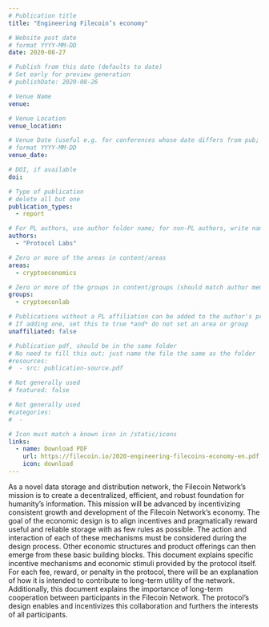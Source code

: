 ```yaml
---
# Publication title
title: "Engineering Filecoin’s economy"

# Website post date
# format YYYY-MM-DD
date: 2020-08-27

# Publish from this date (defaults to date)
# Set early for preview generation
# publishDate: 2020-08-26

# Venue Name
venue:

# Venue Location
venue_location:

# Venue Date (useful e.g. for conferences whose date differs from pub; defaults to date)
# format YYYY-MM-DD
venue_date:

# DOI, if available
doi:

# Type of publication
# delete all but one
publication_types:
  - report

# For PL authors, use author folder name; for non-PL authors, write name as in paper within ""
authors:
  - "Protocol Labs"

# Zero or more of the areas in content/areas
areas:
  - cryptoeconomics

# Zero or more of the groups in content/groups (should match author membership)
groups:
  - cryptoeconlab

# Publications without a PL affiliation can be added to the author's profile without showing up elsewhere
# If adding one, set this to true *and* do not set an area or group
unaffiliated: false

# Publication pdf, should be in the same folder
# No need to fill this out; just name the file the same as the folder
#resources:
#  - src: publication-source.pdf

# Not generally used
# featured: false

# Not generally used
#categories:
#  -

# Icon must match a known icon in /static/icons
links:
  - name: Download PDF
    url: https://filecoin.io/2020-engineering-filecoins-economy-en.pdf
    icon: download
---
```


As a novel data storage and distribution network, the Filecoin Network’s mission is to create a decentralized, efficient, and robust foundation for humanity’s information. This mission will be advanced by incentivizing consistent growth and development of the Filecoin Network’s economy.  The goal of the economic design is to align incentives and pragmatically reward useful and reliable storage with as few rules as possible. The action and interaction of each of these mechanisms must be considered during the design process. Other economic structures and product offerings can then emerge from these basic building blocks. This document explains specific incentive mechanisms and economic stimuli provided by the protocol itself. For each fee, reward, or penalty in the protocol, there will be an explanation of how it is intended to contribute to long-term utility of the network. Additionally, this document explains the importance of long-term cooperation between participants in the Filecoin Network.  The protocol’s design enables and incentivizes this collaboration and furthers the interests of all participants.
